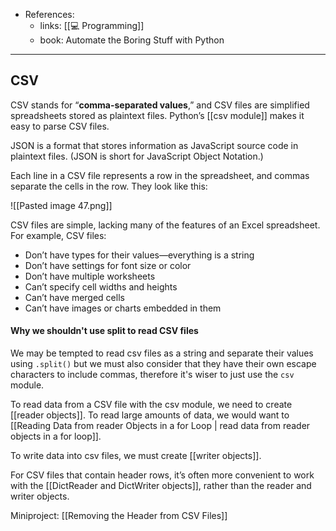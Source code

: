 - References:
	- links: [[💻 Programming]]
	- book: Automate the Boring Stuff with Python

---

## CSV

CSV stands for “**comma-separated values**,” and CSV files are simplified spreadsheets stored as plaintext files. Python’s [[csv module]] makes it easy to parse CSV files.

JSON is a format that stores information as JavaScript source code in plaintext files. (JSON is short for JavaScript Object Notation.) 

Each line in a CSV file represents a row in the spreadsheet, and commas separate the cells in the row. They look like this:

![[Pasted image 47.png]]

CSV files are simple, lacking many of the features of an Excel spreadsheet. For example, CSV files:

- Don’t have types for their values—everything is a string
- Don’t have settings for font size or color
- Don’t have multiple worksheets
- Can’t specify cell widths and heights
- Can’t have merged cells
- Can’t have images or charts embedded in them

####  Why we shouldn't use split to read CSV files
We may be tempted to read csv files as a string and separate their values using `.split()` but we must also consider that they have their own escape characters to include commas, therefore it's wiser to just use the `csv` module.


To read data from a CSV file with the csv module, we need to create [[reader objects]]. To read large amounts of data, we would want to [[Reading Data from reader Objects in a for Loop | read data from reader objects in a for loop]].

To write data into csv files, we must create [[writer objects]].

For CSV files that contain header rows, it’s often more convenient to work with the [[DictReader and DictWriter objects]], rather than the reader and writer objects.

Miniproject: [[Removing the Header from CSV Files]]


